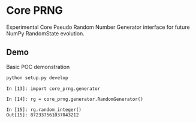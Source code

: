 # Core PRNG

Experimental Core Pseudo Random Number Generator interface for future
NumPy RandomState evolution.

## Demo

Basic POC demonstration

```bash
python setup.py develop
```

```ipython
In [13]: import core_prng.generator

In [14]: rg = core_prng.generator.RandomGenerator()

In [15]: rg.random_integer()
Out[15]: 872337561037043212
```
